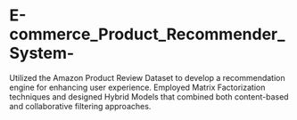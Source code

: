 # E-commerce_Product_Recommender_System-
Utilized the Amazon Product Review Dataset to develop a recommendation engine for enhancing user experience. Employed Matrix Factorization techniques and designed Hybrid Models that combined both content-based and collaborative filtering approaches. 
